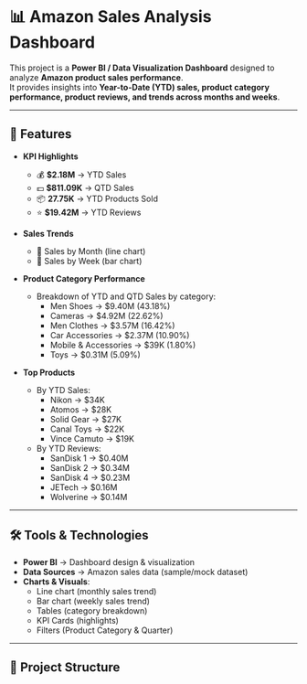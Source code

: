 # 📊 Amazon Sales Analysis Dashboard

This project is a **Power BI / Data Visualization Dashboard** designed to analyze **Amazon product sales performance**.  
It provides insights into **Year-to-Date (YTD) sales, product category performance, product reviews, and trends across months and weeks**.

---

## 🚀 Features

- **KPI Highlights**
  - 💰 **$2.18M** → YTD Sales  
  - 💵 **$811.09K** → QTD Sales  
  - 📦 **27.75K** → YTD Products Sold  
  - ⭐ **$19.42M** → YTD Reviews  

- **Sales Trends**
  - 📅 Sales by Month (line chart)
  - 📆 Sales by Week (bar chart)

- **Product Category Performance**
  - Breakdown of YTD and QTD Sales by category:
    - Men Shoes → $9.40M (43.18%)
    - Cameras → $4.92M (22.62%)
    - Men Clothes → $3.57M (16.42%)
    - Car Accessories → $2.37M (10.90%)
    - Mobile & Accessories → $39K (1.80%)
    - Toys → $0.31M (5.09%)

- **Top Products**
  - By YTD Sales:
    - Nikon → $34K
    - Atomos → $28K
    - Solid Gear → $27K
    - Canal Toys → $22K
    - Vince Camuto → $19K
  - By YTD Reviews:
    - SanDisk 1 → $0.40M
    - SanDisk 2 → $0.34M
    - SanDisk 4 → $0.23M
    - JETech → $0.16M
    - Wolverine → $0.14M

---

## 🛠️ Tools & Technologies

- **Power BI** → Dashboard design & visualization  
- **Data Sources** → Amazon sales data (sample/mock dataset)  
- **Charts & Visuals**:
  - Line chart (monthly sales trend)
  - Bar chart (weekly sales trend)
  - Tables (category breakdown)
  - KPI Cards (highlights)
  - Filters (Product Category & Quarter)

---

## 📂 Project Structure

